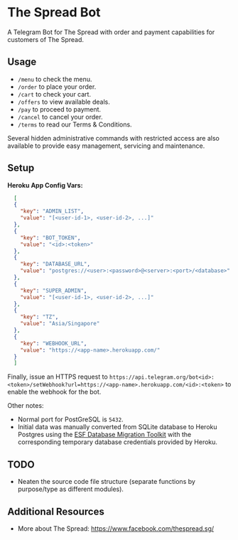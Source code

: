 # The Spread Bot
A Telegram Bot for The Spread with order and payment capabilities for customers of The Spread.

## Usage
- `/menu` to check the menu.
- `/order` to place your order.
- `/cart` to check your cart.
- `/offers` to view available deals.
- `/pay` to proceed to payment.
- `/cancel` to cancel your order.
- `/terms` to read our Terms & Conditions.

Several hidden administrative commands with restricted access are also available to provide easy management, servicing and maintenance.

## Setup

**Heroku App Config Vars:**

``` json
  [
  {
    "key": "ADMIN_LIST",
    "value": "[<user-id-1>, <user-id-2>, ...]"
  },
  {
    "key": "BOT_TOKEN",
    "value": "<id>:<token>"
  },
  {
    "key": "DATABASE_URL",
    "value": "postgres://<user>:<password>@<server>:<port>/<database>"
  },
  {
    "key": "SUPER_ADMIN",
    "value": "[<user-id-1>, <user-id-2>, ...]"
  },
  {
    "key": "TZ",
    "value": "Asia/Singapore"
  },
  {
    "key": "WEBHOOK_URL",
    "value": "https://<app-name>.herokuapp.com/"
  }
  ]
```

Finally, issue an HTTPS request to `https://api.telegram.org/bot<id>:<token>/setWebhook?url=https://<app-name>.herokuapp.com/<id>:<token>` to enable the webhook for the bot.

Other notes:
- Normal port for PostGreSQL is `5432`.
- Initial data was manually converted from SQLite database to Heroku Postgres using the [ESF Database Migration Toolkit](https://www.dbsofts.com/) with the corresponding temporary database credentials provided by Heroku.

## TODO

- Neaten the source code file structure (separate functions by purpose/type as different modules).

## Additional Resources

- More about The Spread: https://www.facebook.com/thespread.sg/
